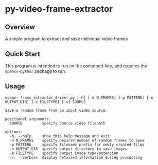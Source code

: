 # py-video-frame-extractor

## Overview

A simple program to extract and save individual video frames

## Quick Start

This program is intended to run on the command-line, and requires the `opencv-python` package to run.

## Usage

```
usage: frame_extractor_driver.py [-h] [-n N_FRAMES] [-p PATTERN] [-o OUTPUT_DIR] [-e FILETYPE] [-v] SOURCE

Save a random frame from an input video source.

positional arguments:
  SOURCE         specify source video filepath

options:
  -h, --help     show this help message and exit
  -n N_FRAMES    specify desired number of random frames to save
  -p PATTERN     specify filename prefix for newly created files
  -o OUTPUT_DIR  specify output directory to save images
  -e FILETYPE    specify output image type/extension
  -v, --verbose  display detailed information during processing
```
